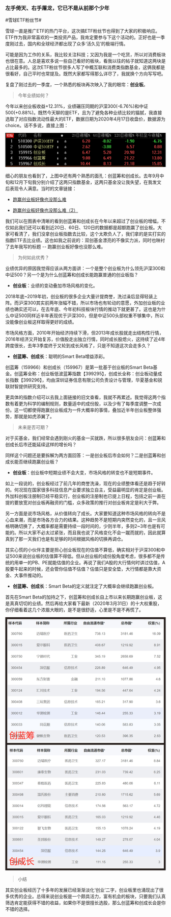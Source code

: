 ### 左手倚天、右手屠龙，它已不是从前那个少年

#雪球ETF粉丝节#

雪球一直是推广ETF的热门平台，这次搞ETF粉丝节也得到了大家的积极响应。ETF作为我非常喜欢的一类投资产品，我肯定要参与下这个活动的。正好也是一季度刚过去，国内和全球经济都出现了众多‘活久见’的极端行情。

可能是因为工作的关系，我比较关注科技；又因为我是一个吃货，所以对消费板块也很在意。人总是喜欢多说一些自己看好的板块，看我以往的帖子就知道这两块是占比最多的。这次ETF粉丝节很多人写了中概互联和消费类指数基金，这俩我都是很看好，自己平时也常提及。既然大家都写得那么详尽了，我就换个方向写写吧。

复盘了刚过去的一季度，一个熟悉的板块再次映入了我的眼帘：**创业板**。

> 今年业绩如何？

今年以来创业板收益+12.31%，业绩碾压同期的沪深300(-6.76%)和中证500(+0.88%)。既然今天聊的是ETF，且为了避免各种业绩比较的猫腻，我直接选取了对应指数流动性最大的ETF，数据日期为2020年4月17日收盘价，数据源为choice。话不多说，直接上图：

![今年来业绩比较](../img/clc-ccz-1.png)

细心的朋友也看到了，上图中还有两个熟悉的面孔：创蓝筹和创成长。去年9月中旬和12月下旬我分别介绍了这两只指数基金，这两只基金没让我失望，在我发文后表现令人满意。当时的文章链接：

- [跑赢创业板好像也没那么难](financing/ccz-profile)

- [跑赢创业板好像也没那么难（2）](financing/clc-profile)

我们可以在图表中清晰的看到创蓝筹和创成长在今年以来超过了创业板的增幅，不仅如此我们还可以看到近20日、60日、120日的数据都是超额跑赢了创业板。大家可看清了，我们没拿创业板指数去比较，这个太欺负人了，我们拿的是实打实的指数ETF去比业绩。这也如我之前说的：双创基金漂亮的不像实力派，同时也映衬了去年我写的标题 -- 跑赢创业板好像也没那么难。

> 为何如此优秀？

业绩优异的原因我觉得应该从两方面讲：一个是整个创业板为什么领先沪深300和中证500？另一个是为什么创蓝筹和创成长能跑赢普通的创业板指？

- **创业板**：业绩的变动叠加市场风格的变化。

2018年底~2019年初，创业板的很多企业大量计提商誉，洗过澡后显得轻装上阵。而沪深300其实前两年涨幅不错，所以市场也有轮动的意愿，外加创业板的业绩也确实还可以，在去年底、今年初科技板块行情的推动下就更甚了。这也是为什么中证500同样近半年表现优于沪深300，但是中证500头部权重不够集中，所以没能像创业板这样取得更好的成绩。

市场风格方面，2010年开始经济持续下滑，但2013年成长股就走出结构性行情，2016年经济又开始复苏，价值股走出独立行情，同时成长股熄火，这持续了近4年跨度很长，去年3季度终于又轮到成长风格了，只是不知道这次会走多久？

- **创蓝筹、创成长**：聪明的Smart Beta增益添彩。

创蓝筹（159966）和创成长（159967）是第一批基于创业板的Smart Beta基金。创蓝筹全称：创业板低波蓝筹指数【399295】，创成长全称：创业板动量成长指数【399296】，均由深圳证券信息有限公司负责设计与管理，华夏基金和锐联财智提供研究支持。

更具体的指数介绍可以去我上面链接的旧文查看，我就不再累述。我觉得这两个指数有着更为科学的编制规则，数量适中的成份股，以及少有了每季度调整一次成份。这一切都使得跑赢创业板成为一件大概率的事情，叠加近半年创业板整体强势，那就是如虎添翼了。

> 未来是否可期？

对于买基金，我们经常会遇到刚火的基金一买就跌，所以很多朋友会问：创蓝筹和创成长后市还能延续这样的增长吗？

同样这个问题还是要拆解为两方面回答：一是创业板后市会如何？二是创蓝筹和创成长能否继续跑赢创业板？

- **创业板**：创业板中短期业绩不会大变，市场风格的转变也不是短期事件。

如上一段说的，创业板经过了前几年的商誉洗澡，现在的业绩整体看还是趋于好转的。何况现在国家很多科技信息产业要求独立自主，受益最明显的肯定是创业板。外加科创板注册制已经平稳实行，创业板的注册制也已提上日程，包括之前一直在提的要放宽对创业板再融资的门槛，众多政策的推行对创业板肯定是利大于弊。

另一方面是说市场风格，从价值转向了成长。大家要知道这种市场风格的转向不是心血来潮，而是市场各方合力的结果。这种趋势不是短期内突然变化的，且一旦风格明确切换了，大概率都是需要持续一段时间的，少则半年，多则2~3年也是有可能的。所以大家不必太过紧张，而且我也说了风格变化不会一蹴而就的，因此就算真到了那一天我们也是有足够的时间根据风格的切换再调仓。

其实心慌的小伙伴主要是担心创业板现在的估值不算低，确实相对于沪深300和中证500来说创业板的估值算不得低。但从创业板的成份股角度考虑，很多都不是传统的用单一的PB、PE就能估值的企业。再说了我们A股的大行情何时讲过估值，A股要牛起来的时候，还会管你估值不估值？估值只是安全垫，大行情都是靠大资金、大事件推动的。

- **创蓝筹、创成长**：Smart Beta的定义就注定了大概率会继续跑赢创业板。

首先在Smart Beta的加持之下，创蓝筹和创成长自上市以来长期跑赢创业板，这是真真切切的业绩。然后再给大家看下最新（2020年3月31日）的十大权重股，你仔细看着这几个浓眉大眼的，是不是很舒适，心里是不是不再慌了。

![双创成份股](../img/clc-ccz-2.png)

> 小结

其实创业板经历了十多年的发展已经渐渐淡化‘创业’二字，创业板里也涌现出了很多优秀的企业。总得来说创业板是一个颇具活力，富有机会的板块，只要我们认真筛选肯定能获得不错的收益，如果你不是很擅长选股，那么创蓝筹和创成长会是你不错的选择。